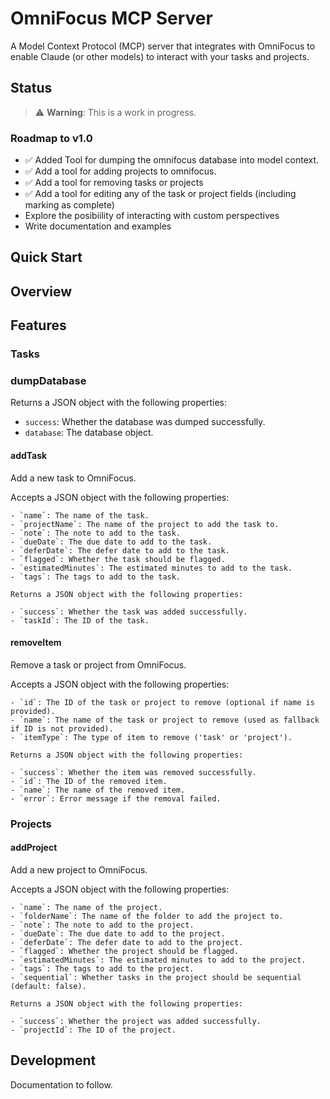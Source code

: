 # OmniFocus MCP Server

A Model Context Protocol (MCP) server that integrates with OmniFocus to enable Claude (or other models) to interact with your tasks and projects. 



## Status
> ⚠️ **Warning**: This is a work in progress. 

### Roadmap to v1.0

- ✅ Added Tool for dumping the omnifocus database into model context. 
- ✅ Add a tool for adding projects to omnifocus.
- ✅ Add a tool for removing tasks or projects
- ✅ Add a tool for editing any of the task or project fields (including marking as complete)
- Explore the posibiility of interacting with custom perspectives
- Write documentation and examples


## Quick Start

## Overview

## Features

### Tasks
### dumpDatabase

Returns a JSON object with the following properties:

- `success`: Whether the database was dumped successfully.
- `database`: The database object.

#### addTask

Add a new task to OmniFocus.

Accepts a JSON object with the following properties:
```
- `name`: The name of the task.
- `projectName`: The name of the project to add the task to.
- `note`: The note to add to the task.
- `dueDate`: The due date to add to the task.
- `deferDate`: The defer date to add to the task.
- `flagged`: Whether the task should be flagged.
- `estimatedMinutes`: The estimated minutes to add to the task.
- `tags`: The tags to add to the task.

Returns a JSON object with the following properties:

- `success`: Whether the task was added successfully.
- `taskId`: The ID of the task.
```

#### removeItem

Remove a task or project from OmniFocus.

Accepts a JSON object with the following properties:
```
- `id`: The ID of the task or project to remove (optional if name is provided).
- `name`: The name of the task or project to remove (used as fallback if ID is not provided).
- `itemType`: The type of item to remove ('task' or 'project').

Returns a JSON object with the following properties:

- `success`: Whether the item was removed successfully.
- `id`: The ID of the removed item.
- `name`: The name of the removed item.
- `error`: Error message if the removal failed.
```

### Projects

#### addProject

Add a new project to OmniFocus.

Accepts a JSON object with the following properties:
```
- `name`: The name of the project.
- `folderName`: The name of the folder to add the project to.
- `note`: The note to add to the project.
- `dueDate`: The due date to add to the project.
- `deferDate`: The defer date to add to the project.
- `flagged`: Whether the project should be flagged.
- `estimatedMinutes`: The estimated minutes to add to the project.
- `tags`: The tags to add to the project.
- `sequential`: Whether tasks in the project should be sequential (default: false).

Returns a JSON object with the following properties:

- `success`: Whether the project was added successfully.
- `projectId`: The ID of the project.
```

## Development

Documentation to follow.

